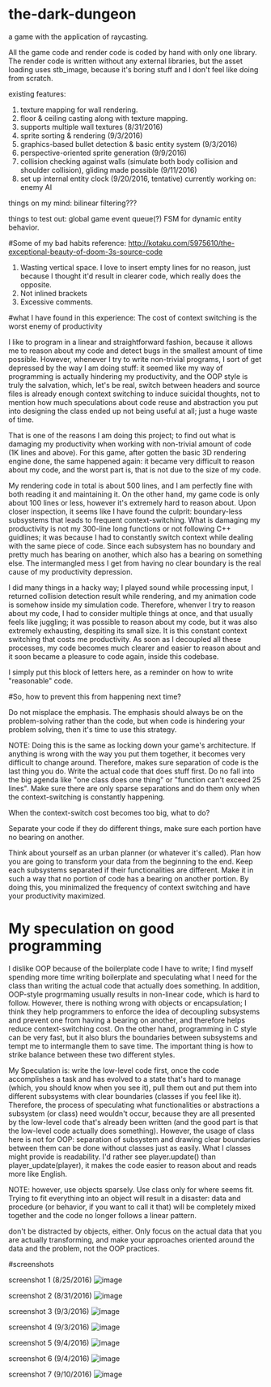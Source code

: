 # the-dark-dungeon
a game with the application of raycasting.

All the game code and render code is coded by hand with only one library. The render code is written without any external libraries, but the asset loading uses stb_image, because it's boring stuff and I don't feel like doing from scratch. 

existing features:
 1. texture mapping for wall rendering. 
 2. floor & ceiling casting along with texture mapping.
 3. supports multiple wall textures (8/31/2016)
 4. sprite sorting & rendering (9/3/2016)
 5. graphics-based bullet detection & basic entity system (9/3/2016)
 6. perspective-oriented sprite generation (9/9/2016)
 7. collision checking against walls (simulate both body collision and shoulder collision), gliding made possible (9/11/2016)
 8. set up internal entity clock (9/20/2016, tentative)
currently working on: enemy AI

things on my mind: bilinear filtering???

things to test out: global game event queue(?)
                    FSM for dynamic entity behavior. 

#Some of my bad habits
 reference: http://kotaku.com/5975610/the-exceptional-beauty-of-doom-3s-source-code
 
 1. Wasting vertical space. I love to insert empty lines for no reason, just because I thought it'd result in clearer code, which                                really does the opposite.
 2. Not inlined brackets
 3. Excessive comments. 

#what I have found in this experience: The cost of context switching is the worst enemy of productivity

 I like to program in a linear and straightforward fashion, because it allows me to reason about my code and 
detect bugs in the smallest amount of time possible. However, whenever I try to write non-trivial programs, 
I sort of get depressed by the way I am doing stuff: it seemed like my way of programming is actually hindering 
my productivity, and the OOP style is truly the salvation, which, let's be real, switch between headers 
and source files is already enough context switching to induce suicidal thoughts, not to mention how much speculations
about code reuse and abstraction you put into designing the class ended up not being useful at all; just a huge 
waste of time. 

 That is one of the reasons I am doing this project; to find out what is damaging my productivity when 
working with non-trivial amount of code (1K lines and above). For this game, after gotten the basic 3D rendering engine 
done, the same happened again: it became very difficult to reason about my code, and the worst part is, that is 
not due to the size of my code. 

 My rendering code in total is about 500 lines, and I am perfectly fine  with both reading it and maintaining it. 
On the other hand, my game code is only about 100 lines or less,  however it's extremely hard to reason about. 
Upon closer inspection, it seems like I have found the culprit: boundary-less subsystems that leads to frequent 
context-switching. What is damaging my productivity is not my 300-line long functions or not following C++ guidlines; 
it was because I had to constantly switch context while dealing with the same piece of code. Since each subsystem has
no boundary and pretty much has bearing on another, which also has a bearing on something else. The intermangled mess 
I get from having no clear boundary is the real cause of my productivity depression. 

 I did many things in a hacky way; I played sound while processing input, I returned collision detection result 
 while rendering, and my animation code is somehow inside my simulation code. Therefore, whenver I try to reason about 
 my code, I had to consider multiple things at once, and that usually feels like juggling; it was possible to reason about
 my code, but it was also extremely exhausting, despiting its small size. It is this constant context switching 
 that costs me productivity. As soon as I decoupled all these processes, my code becomes much clearer and easier to reason 
 about and it soon became a pleasure to code again, inside this codebase. 

 I simply put this block of letters here, as a reminder on how to write "reasonable" code.

#So, how to prevent this from happening next time?
 
 Do not misplace the emphasis. The emphasis should always be on the problem-solving rather than the code, but when code is hindering your problem solving, then it's time to use this strategy.
 
 NOTE: Doing this is the same as locking down your game's architecture. If anything is wrong with the way you put them together, it becomes very difficult to change around. Therefore, makes sure separation of code is the last thing you do. Write the actual code that does stuff first. Do no fall into the big agenda like "one class does one thing" or "function can't exceed 25 lines". Make sure there are only sparse separations and do them only when the context-switching is constantly happening.
 
 When the context-switch cost becomes too big, what to do?
 
 Separate your code if they do different things, make sure each portion have no bearing on another.
 
 Think about yourself as an urban planner (or whatever it's called). Plan how you are going to transform your data from 
the beginning to the end. Keep each subsystems separated if their functionalities are different. Make it in such a way that
no portion of code has a bearing on another portion. By doing this, you minimalized the frequency of context switching and have
your productivity maximized. 
 
# My speculation on good programming

 I dislike OOP because of the boilerplate code I have to write; I find myself spending more time writing boilerplate and speculating what I need for the class than writing the actual code that actually does something. In addition, OOP-style progrmaming usually results in non-linear code, which is hard to follow. However, there is nothing wrong with objects or encapsulation; I think they help programmers to enforce the idea of decoupling subsystems and prevent one from having a bearing on another, and therefore helps reduce context-switching cost. On the other hand, programming in C style can be very fast, but it also blurs the boundaries between subsystems and tempt me to intermangle them to save time. The important thing is how to strike balance between these two different styles. 
 
 My Speculation is: write the low-level code first, once the code accomplishes a task and has evolved to a state that's hard to manage (which, you should know when you see it), pull them out and put them into different subsystems with clear boundaries (classes if you feel like it). Therefore, the process of speculating what functionalities or abstractions a subsystem (or class) need wouldn't occur, because they are all presented by the low-level code that's already been written (and the good part is that the low-level code actually does something). However, the usage of class here is not for OOP: separation of subsystem and drawing clear boundaries between them can be done without classes just as easily. What I classes might provide is readability. I'd rather see player.update() than player_update(player), it makes the code easier to reason about and reads more like English.
 
 NOTE: however, use objects sparsely. Use class only for where seems fit. Trying to fit everything into an object will result in a disaster: data and procedure (or behavior, if you want to call it that) will be completely mixed together and the code no longer follows a linear pattern. 
 
 don't be distracted by objects, either. Only focus on the actual data that you are actually transforming, and make your approaches oriented around the data and the problem, not the OOP practices.
 
#screenshots

 screenshot 1 (8/25/2016) 
![image](https://cloud.githubusercontent.com/assets/16845654/17989412/e3b28ef6-6ae1-11e6-8c19-44c8a2f1dd0e.png)

 screenshot 2 (8/31/2016)
![image](https://cloud.githubusercontent.com/assets/16845654/18156915/dc756310-6fce-11e6-9cf2-fa83e0385250.png)

 screenshot 3 (9/3/2016)
![image](https://cloud.githubusercontent.com/assets/16845654/18228426/77800290-7202-11e6-807d-63ed5401eb38.png)

 screenshot 4 (9/3/2016)
![image](https://cloud.githubusercontent.com/assets/16845654/18229402/494355e6-722d-11e6-9a59-25f2fd9712a1.png)

 screenshot 5 (9/4/2016)
![image](https://cloud.githubusercontent.com/assets/16845654/18237184/50d07c56-72e3-11e6-9a7c-7d94bdc4c2e4.png)
 
 screenshot 6 (9/4/2016)
![image](https://cloud.githubusercontent.com/assets/16845654/18238928/53187fbe-72f6-11e6-820b-8b0a7e1b3a96.png)

 screenshot 7 (9/10/2016)
![image](https://cloud.githubusercontent.com/assets/16845654/18414551/8ea1fe62-7782-11e6-9fbd-174f868bc1f5.png)
